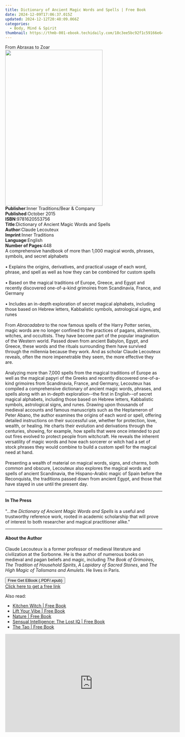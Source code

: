 ```yaml
---
title: Dictionary of Ancient Magic Words and Spells | Free Book
date: 2024-12-09T17:06:37.015Z
updated: 2024-12-12T20:48:09.066Z
categories:
  - Body, Mind & Spirit
thumbnail: https://thmb-001-ebook.techidaily.com/18c3ee5bc92f1c59166e6440abbfce534ac76360aa72abe4059a492eabce4506.jpg
---
```

<main id="book-container">
  <div class="flex flex-col">
    <div class="book-brief flex-1 py-6 px-4 sm:p-6 md:py-10 md:px-8">
      <!-- brief-->
      <div class="book-brief-main">From Abraxas to Zoar</div>
    </div>
    <div
      class="book-meta-info flex-1 grid gap-4 col-start-1 col-end-3 row-start-1 sm:mb-6 sm:grid-cols-4 lg:gap-6 lg:col-start-2 lg:row-end-6 lg:row-span-6 lg:mb-0"
    >
      <div
        class="book-meta-info-left place-content-center mt-4 p-4 text-sm leading-6 col-start-2 col-span-2 dark:text-slate-400"
      >
        <img
          class="w-full h-500 object-cover rounded-lg sm:h-255 sm:col-span-2 lg:col-span-full"
          src="https://img-001-ebook.techidaily.com/128a19710972c7eefb879cd9704e1b5c375dfb16d7c05f8a4812e20991f9bf03.jpg"
          alt=""
          width="312"
          height="500"
        />
      </div>
      <div
        class="book-meta-info-right mt-2 col-start-1 row-start-2 col-span-3 self-center"
      >
        <!-- meta data  -->
        <div class="flex flex-col px-4 md:px-8">
          <div class="flex-1">
            <strong>Publisher</strong>:<span class="px-2"
              >Inner Traditions/Bear &amp; Company</span
            >
          </div>
          <div class="flex-1">
            <strong>Published</strong>:<span class="px-2">October 2015</span>
          </div>
          <div class="flex-1">
            <strong>ISBN</strong>:<span class="px-2">9781620553756</span>
          </div>
          <div class="flex-1">
            <strong>Title</strong>:<span class="px-2"
              >Dictionary of Ancient Magic Words and Spells</span
            >
          </div>
          <div class="flex-1">
            <strong>Author</strong>:<span class="px-2">Claude Lecouteux</span>
          </div>
          <div class="flex-1">
            <strong>Imprint</strong>:<span class="px-2">Inner Traditions</span>
          </div>
          <div class="flex-1">
            <strong>Language</strong>:<span class="px-2">English</span>
          </div>
          <div class="flex-1">
            <strong>Number of Pages</strong>:<span class="px-2">448</span>
          </div>
        </div>
      </div>
    </div>
    <div class="book-description flex-1 py-6 px-4 sm:p-6 md:py-10 md:px-8">
      <div class="book-description-main">
        <div accordion-content="" id="description">
          A comprehensive handbook of more than 1,000 magical words, phrases,
          symbols, and secret alphabets <br />
          <br />• Explains the origins, derivatives, and practical usage of each
          word, phrase, and spell as well as how they can be combined for custom
          spells <br />
          <br />• Based on the magical traditions of Europe, Greece, and Egypt
          and recently discovered one-of-a-kind grimoires from Scandinavia,
          France, and Germany <br />
          <br />• Includes an in-depth exploration of secret magical alphabets,
          including those based on Hebrew letters, Kabbalistic symbols,
          astrological signs, and runes <br />
          <br />From <i>Abracadabra </i>to the now famous spells of the Harry
          Potter series, magic words are no longer confined to the practices of
          pagans, alchemists, witches, and occultists. They have become part of
          the popular imagination of the Western world. Passed down from ancient
          Babylon, Egypt, and Greece, these words and the rituals surrounding
          them have survived through the millennia because they work. And as
          scholar Claude Lecouteux reveals, often the more impenetrable they
          seem, the more effective they are. <br />
          <br />Analyzing more than 7,000 spells from the magical traditions of
          Europe as well as the magical papyri of the Greeks and recently
          discovered one-of-a-kind grimoires from Scandinavia, France, and
          Germany, Lecouteux has compiled a comprehensive dictionary of ancient
          magic words, phrases, and spells along with an in-depth
          exploration--the first in English--of secret magical alphabets,
          including those based on Hebrew letters, Kabbalistic symbols,
          astrological signs, and runes. Drawing upon thousands of medieval
          accounts and famous manuscripts such as the Heptameron of Peter Abano,
          the author examines the origins of each word or spell, offering
          detailed instructions on their successful use, whether for protection,
          love, wealth, or healing. He charts their evolution and derivations
          through the centuries, showing, for example, how spells that were once
          intended to put out fires evolved to protect people from witchcraft.
          He reveals the inherent versatility of magic words and how each
          sorcerer or witch had a set of stock phrases they would combine to
          build a custom spell for the magical need at hand. <br />
          <br />Presenting a wealth of material on magical words, signs, and
          charms, both common and obscure, Lecouteux also explores the magical
          words and spells of ancient Scandinavia, the Hispano-Arabic magic of
          Spain before the Reconquista, the traditions passed down from ancient
          Egypt, and those that have stayed in use until the present day.
        </div>
        <div class="accordion-fader"></div>
      </div>
    </div>
    <div class="book-excerpts flex-1 py-6 px-4 sm:p-6 md:py-10 md:px-8">
      <!-- excerpts-->
      <div class="book-excerpts-main">
        <hr />
        <h4 class="placeholder placeholder-heading">
          <span>In The Press</span>
        </h4>
        <p>
          "...the<i> Dictionary of Ancient Magic Words and Spells</i> is a
          useful and trustworthy reference work, rooted in academic scholarship
          that will prove of interest to both researcher and magical
          practitioner alike."
        </p>
      </div>
    </div>
    <div class="book-about-author flex-1 py-6 px-4 sm:p-6 md:py-10 md:px-8">
      <!-- about author-->
      <div class="book-main-author-main">
        <hr />
        <h4 class="placeholder placeholder-heading">
          <span>About the Author</span>
        </h4>
        <p>
          Claude Lecouteux is a former professor of medieval literature and
          civilization at the Sorbonne. He is the author of numerous books on
          medieval and pagan beliefs and magic, including
          <i>The Book of Grimoires</i>,
          <i>The Tradition of Household Spirits</i>,
          <i>A Lapidary of Sacred Stones</i>, and <i>The</i>
          <i>High Magic of Talismans</i> <i>and Amulets</i>. He lives in Paris.
        </p>
      </div>
    </div>
    <div class="book-free-get flex-1 py-6 px-4 sm:p-6 md:py-10 md:px-8">
      <button
        id="btn-free-get"
        class="bg-blue-500 hover:bg-blue-700 text-white font-bold py-2 px-4 rounded"
      >
        Free Get EBook (.PDF/.epub)
      </button>
      <div id="countdown-display" class="px-2 text-lg mt-2"></div>
      <a
        id="free-link"
        class="hidden bg-blue-500 hover:bg-blue-700 text-white font-bold py-2 px-4 rounded"
        href="https://www.ebooks.com/en-us/book/95782202/dictionary-of-ancient-magic-words-and-spells/claude-lecouteux/"
        target="_blank"
        >Click here to get a free link</a
      >
    </div>
    <script>
      let countdownTime = 0;
      let countdownInterval = null;
      document
        .getElementById('btn-free-get')
        .addEventListener('click', startCountdown);
      function startCountdown() {
        countdownTime = new Date().getTime() + 60000 * 3;
        countdownInterval = setInterval(updateCountdown, 1000);
        document.getElementById('btn-free-get').disabled = true;
        document
          .getElementById('btn-free-get')
          .classList.add('bg-gray-500', 'cursor-not-allowed');
      }
      function updateCountdown() {
        let currentTime = new Date().getTime();
        let timeLeft = countdownTime - currentTime;
        let secondsLeft = Math.floor(timeLeft / 1000);
        document.getElementById('countdown-display').innerHTML =
          `Remaining time: ${secondsLeft} seconds.`;
        if (secondsLeft <= 0) {
          clearInterval(countdownInterval);
          document.getElementById('btn-free-get').classList.add('hidden');
          document.getElementById('free-link').classList.remove('hidden');
          document.getElementById('countdown-display').innerHTML = '';
        }
      }
    </script>
  </div>
</main>

<ins class="adsbygoogle"
      style="display:block"
      data-ad-client="ca-pub-7571918770474297"
      data-ad-slot="8358498916"
      data-ad-format="auto"
      data-full-width-responsive="true"></ins>
    

<span class="atpl-alsoreadstyle">Also read:</span>
<div><ul>
<li><a href="https://novels-ebooks.techidaily.com/210511577-9781910559680-kitchen-witch/"><u>Kitchen Witch | Free Book</u></a></li>
<li><a href="https://novels-ebooks.techidaily.com/210513327-9780241448700-lift-your-vibe/"><u>Lift Your Vibe | Free Book</u></a></li>
<li><a href="https://novels-ebooks.techidaily.com/210511620-9781945026942-nature/"><u>Nature | Free Book</u></a></li>
<li><a href="https://novels-ebooks.techidaily.com/210511246-9781737699200-sensual-intelligence-the-lost-iq/"><u>Sensual Intelligence: The Lost IQ | Free Book</u></a></li>
<li><a href="https://novels-ebooks.techidaily.com/210511621-9781774817070-the-tao/"><u>The Tao | Free Book</u></a></li>
</ul></div>

<!-- affiliate ads begin -->
<iframe width="560" height="315" src="https://www.youtube.com/embed/GPk8_xpN_rA?si=YbAdgsjAKsCn_UsB" title="YouTube video player" frameborder="0" allow="accelerometer; autoplay; clipboard-write; encrypted-media; gyroscope; picture-in-picture; web-share" referrerpolicy="strict-origin-when-cross-origin" allowfullscreen></iframe>
<!-- affiliate ads end -->

